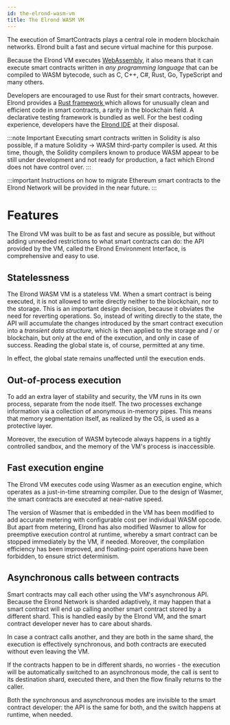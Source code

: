 ```yaml
---
id: the-elrond-wasm-vm
title: The Elrond WASM VM
---
```


The execution of SmartContracts plays a central role in modern blockchain networks. Elrond built a fast and secure virtual machine for this purpose.

Because the Elrond VM executes [WebAssembly](https://en.wikipedia.org/wiki/WebAssembly), it also means that it can execute smart contracts written in _any programming language_ that can be compiled to WASM bytecode, such as C, C++, C#, Rust, Go, TypeScript and many others.

Developers are encouraged to use Rust for their smart contracts, however. Elrond provides a [Rust framework ](https://github.com/ElrondNetwork/elrond-wasm-rs) which allows for unusually clean and efficient code in smart contracts, a rarity in the blockchain field. A declarative testing framework is bundled as well. For the best coding experience, developers have the [Elrond IDE](https://marketplace.visualstudio.com/items?itemName=Elrond.vscode-elrond-ide) at their disposal.

:::note Important
Executing smart contracts written in Solidity is also possible, if a mature Solidity → WASM third-party compiler is used. At this time, though, the Solidity compilers known to produce WASM appear to be still under development and not ready for production, a fact which Elrond does not have control over.
:::

:::important
Instructions on how to migrate Ethereum smart contracts to the Elrond Network will be provided in the near future.
:::

# **Features**

The Elrond VM was built to be as fast and secure as possible, but without adding unneeded restrictions to what smart contracts can do: the API provided by the VM, called the Elrond Environment Interface, is comprehensive and easy to use.

## **Statelessness**

The Elrond WASM VM is a stateless VM. When a smart contract is being executed, it is not allowed to write directly neither to the blockchain, nor to the storage. This is an important design decision, because it obviates the need for reverting operations. So, instead of writing directly to the state, the API will accumulate the changes introduced by the smart contract execution into a _transient data structure_, which is then applied to the storage and / or blockchain, but only at the end of the execution, and only in case of success. Reading the global state is, of course, permitted at any time.

In effect, the global state remains unaffected until the execution ends.

## **Out-of-process execution**

To add an extra layer of stability and security, the VM runs in its own process, separate from the node itself. The two processes exchange information via a collection of anonymous in-memory pipes. This means that memory segmentation itself, as realized by the OS, is used as a protective layer.

Moreover, the execution of WASM bytecode always happens in a tightly controlled sandbox, and the memory of the VM's process is inaccessible.

## **Fast execution engine**

The Elrond VM executes code using Wasmer as an execution engine, which operates as a just-in-time streaming compiler. Due to the design of Wasmer, the smart contracts are executed at near-native speed.

The version of Wasmer that is embedded in the VM has been modified to add accurate metering with configurable cost per individual WASM opcode. But apart from metering, Elrond has also modified Wasmer to allow for preemptive execution control at runtime, whereby a smart contract can be stopped immediately by the VM, if needed. Moreover, the compilation efficiency has been improved, and floating-point operations have been forbidden, to ensure strict determinism.

## **Asynchronous calls between contracts**

Smart contracts may call each other using the VM's asynchronous API. Because the Elrond Network is sharded adaptively, it may happen that a smart contract will end up calling another smart contract stored by a different shard. This is handled easily by the Elrond VM, and the smart contract developer never has to care about shards.

In case a contract calls another, and they are both in the same shard, the execution is effectively synchronous, and both contracts are executed without even leaving the VM.

If the contracts happen to be in different shards, no worries - the execution will be automatically switched to an asynchronous mode, the call is sent to its destination shard, executed there, and then the flow finally returns to the caller.

Both the synchronous and asynchronous modes are invisible to the smart contract developer: the API is the same for both, and the switch happens at runtime, when needed.
